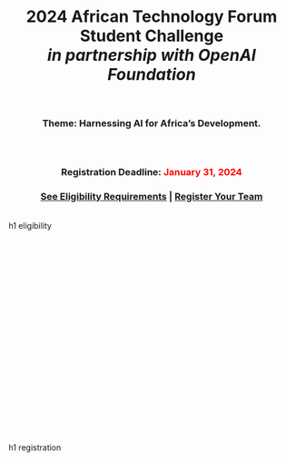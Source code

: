 <h1 style="text-align: center;">2024 African Technology Forum Student Challenge<br><i>in partnership with OpenAI Foundation</i></h1>
<br>
<h3 style="text-align: center;">Theme: Harnessing AI for Africa’s Development.<h3>
<br>
<h3 style="text-align: center;">Registration Deadline: <span style="color: red">January 31, 2024</span></h3>

<div align="center"><h3><a href="">See Eligibility Requirements</a> | 
<a href="">Register Your Team</a></h3></div>


<br>
h1 eligibility
<br>
<br>
<br>
<br>
<br>
<br>
<br>
<br>
<br>
<br>
<br>
<br>
<br>
<br>
<br>
<br>
<br>
<br>
<br>
<br>
<br>
<br>
<br>
h1 registration 